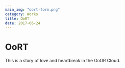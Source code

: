 ```yaml
---
main_img: "oort-form.png"
category: Works
title: OoRT
date: 2017-06-24
---
```

# OoRT

This is a story of love and heartbreak in the OoOR Cloud.
